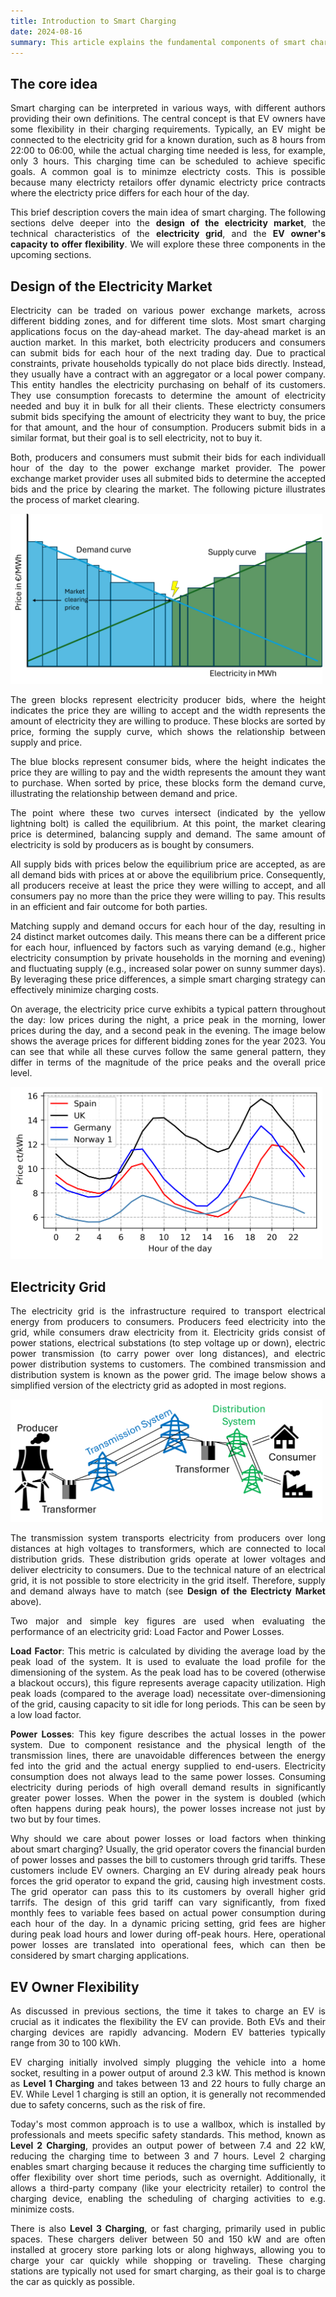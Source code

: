 ```yaml
---
title: Introduction to Smart Charging
date: 2024-08-16
summary: This article explains the fundamental components of smart charging!
---
```

<div style="text-align: justify;">

## The core idea
Smart charging can be interpreted in various ways, with different authors providing their own definitions. The central concept is that EV owners have some flexibility in their charging requirements. Typically, an EV might be connected to the electricity grid for a known duration, such as 8 hours from 22:00 to 06:00, while the actual charging time needed is less, for example, only 3 hours. This charging time can be scheduled to achieve specific goals. A common goal is to minimze electricty costs. This is possible because many electricty retailors offer dynamic electricty price contracts where the electricty price differs for each hour of the day.

This brief description covers the main idea of smart charging. The following sections delve deeper into the **design of the electricity market**, the technical characteristics of the **electricity grid**, and the **EV owner's capacity to offer flexibility**. We will explore these three components in the upcoming sections.

## Design of the Electricity Market

Electricity can be traded on various power exchange markets, across different bidding zones, and for different time slots. Most smart charging applications focus on the day-ahead market. The day-ahead market is an auction market. In this market, both electricity producers and consumers can submit bids for each hour of the next trading day. Due to practical constraints, private households typically do not place bids directly. Instead, they usually have a contract with an aggregator or a local power company. This entity handles the electricity purchasing on behalf of its customers. They use consumption forecasts to determine the amount of electricity needed and buy it in bulk for all their clients. These electricty consumers submit bids specifying the amount of electricity they want to buy, the price for that amount, and the hour of consumption. Producers submit bids in a similar format, but their goal is to sell electricity, not to buy it.

Both, producers and consumers must submit their bids for each individuall hour of the day to the power exchange market provider. The power exchange market provider uses all submited bids to determine the accepted bids and the price by clearing the market. The following picture illustrates the process of market clearing.

<img src="images/Market clearing day ahead.png" alt="DayAhead prices 2023" style="max-width: 99%; height: auto;">

The green blocks represent electricity producer bids, where the height indicates the price they are willing to accept and the width represents the amount of electricity they are willing to produce. These blocks are sorted by price, forming the supply curve, which shows the relationship between supply and price.

The blue blocks represent consumer bids, where the height indicates the price they are willing to pay and the width represents the amount they want to purchase. When sorted by price, these blocks form the demand curve, illustrating the relationship between demand and price.

The point where these two curves intersect (indicated by the yellow lightning bolt) is called the equilibrium. At this point, the market clearing price is determined, balancing supply and demand. The same amount of electricity is sold by producers as is bought by consumers.

All supply bids with prices below the equilibrium price are accepted, as are all demand bids with prices at or above the equilibrium price. Consequently, all producers receive at least the price they were willing to accept, and all consumers pay no more than the price they were willing to pay. This results in an efficient and fair outcome for both parties.

Matching supply and demand occurs for each hour of the day, resulting in 24 distinct market outcomes daily. This means there can be a different price for each hour, influenced by factors such as varying demand (e.g., higher electricity consumption by private households in the morning and evening) and fluctuating supply (e.g., increased solar power on sunny summer days). By leveraging these price differences, a simple smart charging strategy can effectively minimize charging costs.

On average, the electricity price curve exhibits a typical pattern throughout the day: low prices during the night, a price peak in the morning, lower prices during the day, and a second peak in the evening. The image below shows the average prices for different bidding zones for the year 2023. You can see that while all these curves follow the same general pattern, they differ in terms of the magnitude of the price peaks and the overall price level.

<img src="images/DA2023.png" alt="DayAhead prices 2023" style="max-width: 99%; height: auto;">

## Electricity Grid

The electricity grid is the infrastructure required to transport electrical energy from producers to consumers. Producers feed electricity into the grid, while consumers draw electricity from it. Electricity grids consist of power stations, electrical substations (to step voltage up or down), electric power transmission (to carry power over long distances), and electric power distribution systems to customers. The combined transmission and distribution system is known as the power grid. The image below shows a simplified version of the electricty grid as adopted in most regions.

<img src="images/Electricity System.png" alt="Simple Electricity System" style="max-width: 99%; height: auto;">

The transmission system transports electricity from producers over long distances at high voltages to transformers, which are connected to local distribution grids. These distribution grids operate at lower voltages and deliver electricity to consumers. Due to the technical nature of an electrical grid, it is not possible to store electricity in the grid itself. Therefore, supply and demand always have to match (see **Design of the Electricty Market** above).

Two major and simple key figures are used when evaluating the performance of an electricity grid: Load Factor and Power Losses.

**Load Factor**: This metric is calculated by dividing the average load by the peak load of the system. It is used to evaluate the load profile for the dimensioning of the system. As the peak load has to be covered (otherwise a blackout occurs), this figure represents average capacity utilization. High peak loads (compared to the average load) necessitate over-dimensioning of the grid, causing capacity to sit idle for long periods. This can be seen by a low load factor.

**Power Losses**: This key figure describes the actual losses in the power system. Due to component resistance and the physical length of the transmission lines, there are unavoidable differences between the energy fed into the grid and the actual energy supplied to end-users. Electricity consumption does not always lead to the same power losses. Consuming electricity during periods of high overall demand results in significantly greater power losses. When the power in the system is doubled (which often happens during peak hours), the power losses increase not just by two but by four times.

Why should we care about power losses or load factors when thinking about smart charging? Usually, the grid operator covers the financial burden of power losses and passes the bill to customers through grid tariffs. These customers include EV owners. Charging an EV during already peak hours forces the grid operator to expand the grid, causing high investment costs. The grid operator can pass this to its customers by overall higher grid tarrifs. The design of this grid tariff can vary significantly, from fixed monthly fees to variable fees based on actual power consumption during each hour of the day. In a dynamic pricing setting, grid fees are higher during peak load hours and lower during off-peak hours. Here, operational power losses are translated into operational fees, which can then be considered by smart charging applications.

## EV Owner Flexibility

As discussed in previous sections, the time it takes to charge an EV is crucial as it indicates the flexibility the EV can provide. Both EVs and their charging devices are rapidly advancing. Modern EV batteries typically range from 30 to 100 kWh.

EV charging initially involved simply plugging the vehicle into a home socket, resulting in a power output of around 2.3 kW. This method is known as **Level 1 Charging** and takes between 13 and 22 hours to fully charge an EV. While Level 1 charging is still an option, it is generally not recommended due to safety concerns, such as the risk of fire.

Today's most common approach is to use a wallbox, which is installed by professionals and meets specific safety standards. This method, known as **Level 2 Charging**, provides an output power of between 7.4 and 22 kW, reducing the charging time to between 3 and 7 hours. Level 2 charging enables smart charging because it reduces the charging time sufficiently to offer flexibility over short time periods, such as overnight. Additionally, it allows a third-party company (like your electricity retailer) to control the charging device, enabling the scheduling of charging activities to e.g. minimize costs.

There is also **Level 3 Charging**, or fast charging, primarily used in public spaces. These chargers deliver between 50 and 150 kW and are often installed at grocery store parking lots or along highways, allowing you to charge your car quickly while shopping or traveling. These charging stations are typically not used for smart charging, as their goal is to charge the car as quickly as possible.
</div>
